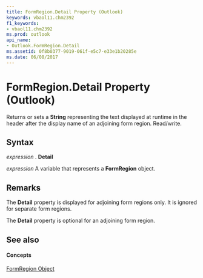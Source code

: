 ```yaml
---
title: FormRegion.Detail Property (Outlook)
keywords: vbaol11.chm2392
f1_keywords:
- vbaol11.chm2392
ms.prod: outlook
api_name:
- Outlook.FormRegion.Detail
ms.assetid: 0f8b0377-9019-061f-e5c7-e33e1b20285e
ms.date: 06/08/2017
---
```



# FormRegion.Detail Property (Outlook)

Returns or sets a  **String** representing the text displayed at runtime in the header after the display name of an adjoining form region. Read/write.


## Syntax

 _expression_ . **Detail**

 _expression_ A variable that represents a **FormRegion** object.


## Remarks

The  **Detail** property is displayed for adjoining form regions only. It is ignored for separate form regions.

The  **Detail** property is optional for an adjoining form region.


## See also


#### Concepts


[FormRegion Object](Outlook.FormRegion.md)

